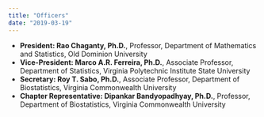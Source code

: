 ```yaml
---
title: "Officers"
date: "2019-03-19"
---
```


- **President: Rao Chaganty, Ph.D.**, Professor, Department of Mathematics and Statistics, Old Dominion University
- **Vice-President: Marco A.R. Ferreira, Ph.D.**, Associate Professor, Department of Statistics, Virginia Polytechnic Institute State University
- **Secretary: Roy T. Sabo, Ph.D.**, Associate Professor, Department of Biostatistics, Virginia Commonwealth University
- **Chapter Representative: Dipankar Bandyopadhyay, Ph.D.**, Professor, Department of Biostatistics, Virginia Commonwealth University
